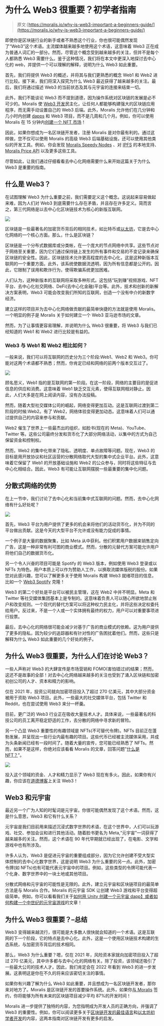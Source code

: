 # 为什么 Web3 很重要？初学者指南

> 原文:[https://moralis.io/why-is-web3-important-a-beginners-guide/](https://moralis.io/why-is-web3-important-a-beginners-guide/)

即使你是区块链行业的新手或者不熟悉这个行业，你也很可能偶然发现了“Web3”这个术语。主流媒体越来越多地使用这个术语，这意味着 Web3 正在成为普通人词汇的一部分。然而，尽管这个概念受到越来越多的关注，但并不是每个人都熟悉 Web3 需要什么。鉴于这种情况，我们将在本文中更深入地探讨去中心化的 web，并提供一个可以理解的解释，说明为什么 Web3 如此重要。

首先，我们将提供 Web3 的概述，并将其与我们更熟悉的概念 Web1 和 Web2 进行比较。接下来，我们将深入探究为什么 Web3 最近获得了越来越多的关注。最后，我们将通过描述 Web3 的当前状态及其与元宇宙的连接来结束一切。

此外，我们不能谈论 Web3 而不提到道德，因为操作系统对区块链的发展是必不可少的。Moralis 使 [Web3 开发](https://moralis.io/how-to-build-decentralized-apps-dapps-quickly-and-easily/)民主化，让任何人都能够构建强大的区块链应用程序，而无需手动设置自己的 Web3 后端。此外，Moralis 允许他们在几分钟和几小时内创建 [dapps](https://moralis.io/decentralized-applications-explained-what-are-dapps/) 和 Web3 项目，而不是几周和几个月。例如，你可以使用 Moralis 在 15 分钟内[创建一个 NFT 市场](https://moralis.io/how-to-create-an-nft-marketplace/)！

因此，如果你想成为一名区块链开发者，注册 Moralis 是对你最有利的。通过这样做，您不仅可以使用 Moralis 的高级 Web3 后端基础设施，还可以使用其他类似的开发工具。例如，你会发现 [Moralis Speedy Nodes](https://moralis.io/speedy-nodes/) 、对 [IPFS](https://moralis.io/what-is-ipfs-interplanetary-file-system/) 的本地支持、 [Moralis Price API](https://moralis.io/introducing-the-moralis-price-api/) 以及更多这些工具。

尽管如此，让我们通过仔细看看去中心化网络需要什么来开始这篇关于为什么 Web3 是重要的指南。

## 什么是 Web3？

在试图理解 Web3 为什么重要之前，我们需要定义这个概念。这说起来容易做起来难，因为人们对 Web3 到底需要什么存在矛盾，并且存在许多定义。简而言之，第三代网络是以去中心化区块链技术为核心的新版互联网。

![](../Images/027232d4c124601a08a8019280631938.png)

区块链是一些最著名的加密货币背后的相同技术，如比特币或[以太坊](https://moralis.io/full-guide-what-is-ethereum/)，它是去中心化网络的一个核心方面。那么，什么是区块链？

区块链是一个分布式数据库或分类帐，在一个庞大的节点网络中共享。这些节点对于网络至关重要，因为它们通过保持链上发生的所有事件和交易的不变记录来确保区块链的安全性。因此，区块链技术允许更高程度的去中心化，这是这种新版本互联网的一个重要方面。此外，该系统使数据流透明，因为所有信息都是公开的。因此，它限制了误用和欺诈行为，使得欺骗系统更加困难。

人们认为，这种新版本的互联网将采取多种形式。这包括“玩到赚”视频游戏、NFT 平台、去中心化社交网络、DeFi(去中心化金融)平台等。此外，技术和创新的新解决方案表明，Web3 可能会改变我们所知的互联网，创造一个没有中介的新数字经济。

建立这样的项目并为去中心化网络做贡献的最简单快捷的方法就是使用 Moralis。一个明显的例子是 Moralis 关于如何建立一个 Web3 亚马逊市场的文章。

然而，为了让事情更容易理解，并说明为什么 Web3 很重要，将 Web3 与我们已经知道的 Web1 和 Web2 进行比较是有益的。

### Web3 与 Web1 和 Web2 相比如何？

一般来说，我们可以将互联网的历史分为三个阶段:Web1、Web2 和 Web3。你可能对这两个术语都不熟悉；然而，你肯定已经和网络的前两个版本交互过了。

![](../Images/42f92d6e745720a95b40898cf0781ad9.png)

顾名思义，Web1 指的是互联网的第一阶段。在这一阶段，网络的主要目的是促进信息的供应和消费。这意味着 Web1 缺乏交互元素，使得互联网相对静止。因此，人们大多是在网上阅读内容，没有办法投稿。

然而，随着大型社交媒体公司的崛起，网络变得更加互动。这是互联网过渡到第二阶段的时候:Web2。有了 Web2，网络体验变得更加动态。这意味着人们可以通过提供自己的内容来参与和贡献。

Web2 催生了世界上一些最杰出的组织，如脸书(现在的 Meta)、YouTube、Twitter 等。这些公司最终分发和货币化了大部分网络活动，以集中的方式为自己保留资金和控制权。

然而，Web2 的集中化带来了隐私、透明度、单点故障等问题。现在，Web3 的目标是用开放协议和社区运营的分散网络取代大型的集中式企业平台。此外，这意味着它保留了 Web1 的开放基础设施和 Web2 的公众参与，同时将这些特征与去中心化相结合。因此，Web3 有可能让互联网摆脱一些最重要的集中化问题。

## 分散式网络的优势

在上一节中，我们讨论了去中心化和当前集中式互联网的问题。然而，去中心化网络有什么好处呢？

![](../Images/478ef0452506810fbe9b4df058c79067.png)

首先，Web3 平台为用户提供了更多的机会来将他们的活动货币化，并为不同的平台做出贡献。这是今天的大型平台不允许或没有能力促成的事情。

一个例子是大量的数据聚集，比如 Meta 从中获利。他们积累用户数据来销售定向广告，这是一种非常有利可图的商业模式。然而，分散的元替代方案可能允许用户将他们自己的数据货币化。

另一个令人兴奋的项目可能是 Spotify 的 Web3 版本，例如使用 Web3 登录或以 NFTs 为特色。用户本质上可以作为赞助人工作，以换取流媒体版税的股份。如果您对此感兴趣，您可以了解更多关于使用 Moralis 构建 Web3 就绪项目的信息，比如一个 [Web3 Spotify](https://moralis.io/how-to-build-a-web3-spotify-clone/) 克隆！

Web3 的第二个好处是平台可以被民主管理，这在 Web2 中并不明显。Meta 和 Twitter 等社交媒体集团基本上是专制的。这意味着负责人可以随心所欲地禁止账户和改变规则。一个现代的替代方案可以将这种权力民主化，并将这些决定权委托给用户。反过来，不是一个人或一个实体拥有最终的权力，用户可以对重要事项进行投票。

最后，去中心化的网络很可能会减少对基于广告的商业模式的依赖。这为用户提供了更多的隐私，因为较少的追踪器和有针对性的广告困扰着他们。然而，这些只是解释为什么 Web3 如此重要的几个好处的例子。

## 为什么 Web3 很重要，为什么人们在讨论 Web3？

一些人声称对 Web3 的大肆宣传是市场营销和 FOMO(害怕错过)的结果；然而，这还不是故事的全部！对去中心化网络越来越多的关注也受到了涌入区块链和加密初创公司的人才、资本和精力的影响。

仅在 2021 年，投资公司就向加密项目投入了超过 270 亿美元，其中大部分资金被用于资助 Web3 项目。此外，一些最大的社交媒体平台，包括 Twitter 和 Reddit，也在尝试使用 Web3 来分一杯羹。

目前，更广泛的 Web3 行业正在吸收大量技术人才。具体来说，一些最著名的科技公司的员工离开稳定舒适的工作，去分散的网络中寻求新的冒险。

另一个凸显 Web3 重要性的有趣领域是 NFTs(不可替代令牌)。NFTs 目前正在蓬勃发展，并呈现出一些行业内最有趣的项目。这些代币已经被主流媒体采用，并成为头条新闻已经有一段时间了。随着大量的宣传，您可能已经熟悉了 NFTs。然而，如果不是这样，你绝对应该看看 Moralis 的文章，回答问题"[什么是 NFT？](https://moralis.io/non-fungible-tokens-explained-what-are-nfts/)”。

![](../Images/2d1f6e9fa11cad9211a81924dc76200b.png)

投入这个领域的资金、人才和精力显示了 Web3 现在有多火。因此，如果你有兴趣，你应该在[道德博客](https://moralis.io/blog/)上关注 Web3！

## Web3 和元宇宙

最近另一个广为人知的时髦词是元宇宙。你很可能偶然发现了这个术语。然而，这是什么意思，Web3 和它有什么关系？

元宇宙是我们目前用来描述沉浸式数字世界的术语，在这个世界中，人们可以玩游戏、社交、参加会议和进行其他活动。随着脸书更名为 Meta,“元宇宙”一词获得了越来越多的关注。然而，这个术语在 90 年代早期就已经出现了，在电影、文学和游戏中也有所涉及。

许多人认为，Web3 是促进元宇宙的重要组成部分，因为它允许创建不受大型实体控制的去中心化数字世界，这是说明 Web3 为什么重要的另一点。此外，加密令牌(如 NFTs)也有可能代表元宇宙中的项目。例如，这些类型的令牌可能代表一个化身、数字世界中的一块土地或其他项目。

分散式网络和元宇宙的可能性是无限的。此外，建立元宇宙和区块链项目的最简单方法是与 Moralis 合作。Moralis 的元宇宙 SDK 让创建 Web3 游戏和平台变得超级简单。例如，你可以看看我们关于[如何用 Unity 创建一个元宇宙 dapp】或者](https://moralis.io/how-to-create-a-metaverse-dapp-with-unity/)[如何构建一个中世纪的元宇宙游戏](https://moralis.io/how-to-build-a-medieval-metaverse-game/)的文章！

## 为什么 Web3 很重要？–总结

Web3 变得越来越流行，很可能是大多数人很快就会知道的一个术语。这是互联网的下一个阶段，它的特点是去中心化。此外，这是一个使用区块链技术构建的生态系统，与加密货币背后的技术相同。

那么，Web3 为什么重要？嗯，仅在 2021 年，风险资本家就向加密项目投入了超过 270 亿美元，其中许多都与去中心化的网络有关。除了投资，该领域还吸引了一些最大公司的技术人才。因此，我们肯定会在 2022 年看到 Web3 的进一步发展。这表明这是你在不久的将来应该密切关注的事情。

如果你有兴趣了解为什么 Web3 如此重要，并且想成为一名区块链开发者，那你来对地方了。Moralis 是区块链开发的首要操作系统。此外，如果你[与 Moralis](https://admin.moralis.io/register) 签约，你将能够为所有未来的区块链项目减少平均 87%的开发时间！

Moralis 进一步提供了独特的内容，为您指明成为开发人员的正确方向，并强调了 Web3 的重要性。例如，你可以阅读更多关于[区块链开发的最佳语言](https://moralis.io/best-languages-for-blockchain-development-full-tutorial/)和[以太坊初学者开发](https://moralis.io/ethereum-development-for-beginners/)的内容，这两本指南对区块链开发有更多的启发。